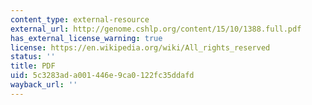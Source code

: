 ```yaml
---
content_type: external-resource
external_url: http://genome.cshlp.org/content/15/10/1388.full.pdf
has_external_license_warning: true
license: https://en.wikipedia.org/wiki/All_rights_reserved
status: ''
title: PDF
uid: 5c3283ad-a001-446e-9ca0-122fc35ddafd
wayback_url: ''
---
```

